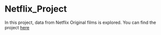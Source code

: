 # Netflix_Project
In this project, data from Netflix Original films is explored. You can find the project [here](https://swerner1896.shinyapps.io/Netflix_Analysis)
